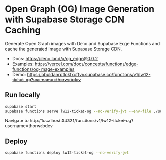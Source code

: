 # Open Graph (OG) Image Generation with Supabase Storage CDN Caching

Generate Open Graph images with Deno and Supabase Edge Functions and cache the generated image with Supabase Storage CDN.

- Docs: https://deno.land/x/og_edge@0.0.2
- Examples: https://vercel.com/docs/concepts/functions/edge-functions/og-image-examples
- Demo: https://obuldanrptloktxcffvn.supabase.co/functions/v1/lw12-ticket-og?username=thorwebdev

## Run locally

```bash
supabase start
supabase functions serve lw12-ticket-og --no-verify-jwt --env-file ./supabase/.env.local
```

Navigate to http://localhost:54321/functions/v1/lw12-ticket-og?username=thorwebdev

## Deploy

```bash
supabase functions deploy lw12-ticket-og --no-verify-jwt
```
